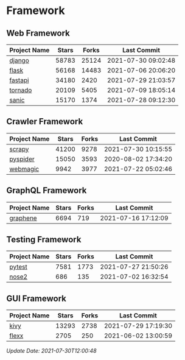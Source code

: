 # Framework

## Web Framework
| Project Name | Stars | Forks | Last Commit |
| ------------ | ----- | ----- | ----------- |
| [django](https://github.com/django/django) | 58783 | 25124 | 2021-07-30 09:02:48 |
| [flask](https://github.com/pallets/flask) | 56168 | 14483 | 2021-07-06 20:06:20 |
| [fastapi](https://github.com/tiangolo/fastapi) | 34180 | 2420 | 2021-07-29 21:03:57 |
| [tornado](https://github.com/tornadoweb/tornado) | 20109 | 5405 | 2021-07-09 18:05:14 |
| [sanic](https://github.com/sanic-org/sanic) | 15170 | 1374 | 2021-07-28 09:12:30 |

## Crawler Framework
| Project Name | Stars | Forks | Last Commit |
| ------------ | ----- | ----- | ----------- |
| [scrapy](https://github.com/scrapy/scrapy) | 41200 | 9278 | 2021-07-30 10:15:55 |
| [pyspider](https://github.com/binux/pyspider) | 15050 | 3593 | 2020-08-02 17:34:20 |
| [webmagic](https://github.com/code4craft/webmagic) | 9942 | 3977 | 2021-07-22 05:02:46 |

## GraphQL Framework
| Project Name | Stars | Forks | Last Commit |
| ------------ | ----- | ----- | ----------- |
| [graphene](https://github.com/graphql-python/graphene) | 6694 | 719 | 2021-07-16 17:12:09 |

## Testing Framework
| Project Name | Stars | Forks | Last Commit |
| ------------ | ----- | ----- | ----------- |
| [pytest](https://github.com/pytest-dev/pytest) | 7581 | 1773 | 2021-07-27 21:50:26 |
| [nose2](https://github.com/nose-devs/nose2) | 686 | 135 | 2021-07-02 16:32:54 |

## GUI Framework
| Project Name | Stars | Forks | Last Commit |
| ------------ | ----- | ----- | ----------- |
| [kivy](https://github.com/kivy/kivy) | 13293 | 2738 | 2021-07-29 17:19:30 |
| [flexx](https://github.com/flexxui/flexx) | 2705 | 250 | 2021-06-02 13:00:59 |

*Update Date: 2021-07-30T12:00:48*